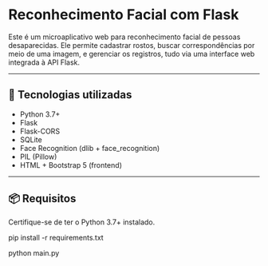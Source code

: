 # Reconhecimento Facial com Flask

Este é um microaplicativo web para reconhecimento facial de pessoas desaparecidas. Ele permite cadastrar rostos, buscar correspondências por meio de uma imagem, e gerenciar os registros, tudo via uma interface web integrada à API Flask.

---

## 🚀 Tecnologias utilizadas

- Python 3.7+
- Flask
- Flask-CORS
- SQLite
- Face Recognition (dlib + face_recognition)
- PIL (Pillow)
- HTML + Bootstrap 5 (frontend)

---

## 📦 Requisitos

Certifique-se de ter o Python 3.7+ instalado.

pip install -r requirements.txt

python main.py


